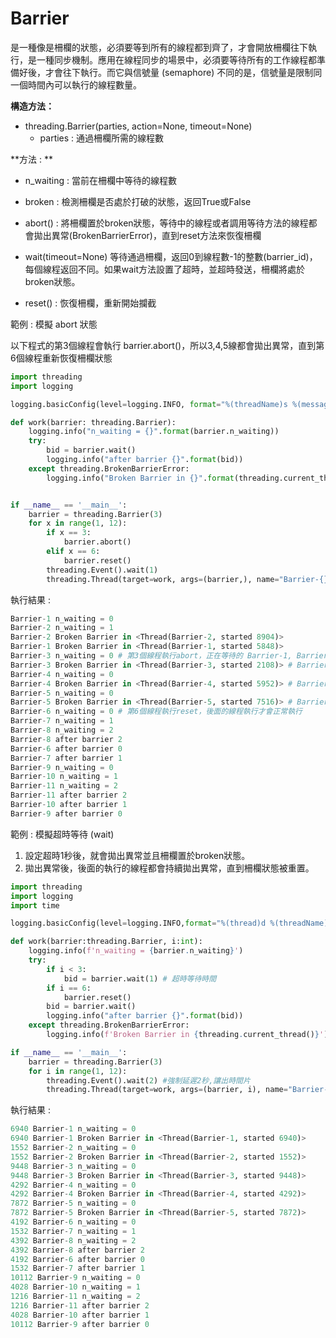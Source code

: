 # Barrier

是一種像是柵欄的狀態，必須要等到所有的線程都到齊了，才會開放柵欄往下執行，是一種同步機制。應用在線程同步的場景中，必須要等待所有的工作線程都準備好後，才會往下執行。而它與信號量 (semaphore) 不同的是，信號量是限制同一個時間內可以執行的線程數量。

**構造方法：**

* threading.Barrier(parties, action=None, timeout=None)
  * parties : 通過柵欄所需的線程數

**方法 : **

* n_waiting : 當前在柵欄中等待的線程數

* broken  : 檢測柵欄是否處於打破的狀態，返回True或False

* abort()  : 將柵欄置於broken狀態，等待中的線程或者調用等待方法的線程都會拋出異常(BrokenBarrierError)，直到reset方法來恢復柵欄

* wait(timeout=None) 等待通過柵欄，返回0到線程數-1的整數(barrier_id)，每個線程返回不同。如果wait方法設置了超時，並超時發送，柵欄將處於broken狀態。

* reset()  : 恢復柵欄，重新開始攔截



範例 : 模擬 abort 狀態

以下程式的第3個線程會執行 barrier.abort()，所以3,4,5線都會拋出異常，直到第6個線程重新恢復柵欄狀態

~~~python
import threading
import logging

logging.basicConfig(level=logging.INFO, format="%(threadName)s %(message)s")

def work(barrier: threading.Barrier):
    logging.info("n_waiting = {}".format(barrier.n_waiting))
    try:
        bid = barrier.wait()
        logging.info("after barrier {}".format(bid))
    except threading.BrokenBarrierError:
        logging.info("Broken Barrier in {}".format(threading.current_thread()))


if __name__ == '__main__':    
    barrier = threading.Barrier(3)    
    for x in range(1, 12):
        if x == 3:
            barrier.abort()
        elif x == 6:
            barrier.reset() 
        threading.Event().wait(1)
        threading.Thread(target=work, args=(barrier,), name="Barrier-{}".format(x)).start()
~~~

執行結果 :

~~~python
Barrier-1 n_waiting = 0
Barrier-2 n_waiting = 1
Barrier-2 Broken Barrier in <Thread(Barrier-2, started 8904)>
Barrier-1 Broken Barrier in <Thread(Barrier-1, started 5848)>
Barrier-3 n_waiting = 0 # 第3個線程執行abort，正在等待的 Barrier-1, Barrier-2 都會直接拋出異常
Barrier-3 Broken Barrier in <Thread(Barrier-3, started 2108)> # Barrier-3 拋出異常 
Barrier-4 n_waiting = 0
Barrier-4 Broken Barrier in <Thread(Barrier-4, started 5952)> # Barrier-4 拋出異常
Barrier-5 n_waiting = 0
Barrier-5 Broken Barrier in <Thread(Barrier-5, started 7516)> # Barrier-5 拋出異常
Barrier-6 n_waiting = 0 # 第6個線程執行reset，後面的線程執行才會正常執行
Barrier-7 n_waiting = 1
Barrier-8 n_waiting = 2
Barrier-8 after barrier 2
Barrier-6 after barrier 0
Barrier-7 after barrier 1
Barrier-9 n_waiting = 0
Barrier-10 n_waiting = 1
Barrier-11 n_waiting = 2
Barrier-11 after barrier 2
Barrier-10 after barrier 1
Barrier-9 after barrier 0
~~~

範例 : 模擬超時等待 (wait) 

1. 設定超時1秒後，就會拋出異常並且柵欄置於broken狀態。
2. 拋出異常後，後面的執行的線程都會持續拋出異常，直到柵欄狀態被重置。

~~~python
import threading
import logging
import time

logging.basicConfig(level=logging.INFO,format="%(thread)d %(threadName)s %(message)s")

def work(barrier:threading.Barrier, i:int):
    logging.info(f'n_waiting = {barrier.n_waiting}')
    try:
        if i < 3:
            bid = barrier.wait(1) # 超時等待時間
        if i == 6:
            barrier.reset()
        bid = barrier.wait()
        logging.info("after barrier {}".format(bid))
    except threading.BrokenBarrierError:
        logging.info(f'Broken Barrier in {threading.current_thread()}')

if __name__ == '__main__':
    barrier = threading.Barrier(3)
    for i in range(1, 12):
        threading.Event().wait(2) #強制延遲2秒,讓出時間片
        threading.Thread(target=work, args=(barrier, i), name="Barrier-{}".format(i)).start()
~~~

執行結果 :

~~~python
6940 Barrier-1 n_waiting = 0
6940 Barrier-1 Broken Barrier in <Thread(Barrier-1, started 6940)>
1552 Barrier-2 n_waiting = 0
1552 Barrier-2 Broken Barrier in <Thread(Barrier-2, started 1552)>
9448 Barrier-3 n_waiting = 0
9448 Barrier-3 Broken Barrier in <Thread(Barrier-3, started 9448)>
4292 Barrier-4 n_waiting = 0
4292 Barrier-4 Broken Barrier in <Thread(Barrier-4, started 4292)>
7872 Barrier-5 n_waiting = 0
7872 Barrier-5 Broken Barrier in <Thread(Barrier-5, started 7872)>
4192 Barrier-6 n_waiting = 0
1532 Barrier-7 n_waiting = 1
4392 Barrier-8 n_waiting = 2
4392 Barrier-8 after barrier 2
4192 Barrier-6 after barrier 0
1532 Barrier-7 after barrier 1
10112 Barrier-9 n_waiting = 0
4028 Barrier-10 n_waiting = 1
1216 Barrier-11 n_waiting = 2
1216 Barrier-11 after barrier 2
4028 Barrier-10 after barrier 1
10112 Barrier-9 after barrier 0
~~~

